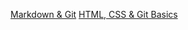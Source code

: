 [Markdown & Git](https://saf101101.github.io/rsschool-cv/cv)
[HTML, CSS & Git Basics](https://saf101101.github.io/rsschool-cv)